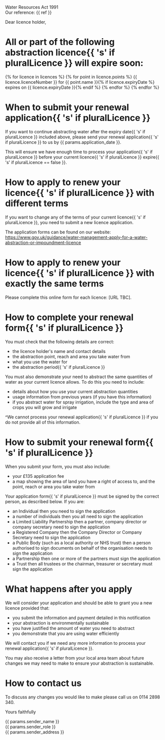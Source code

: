 Water Resources Act 1991  
Our reference: {{ ref }}

Dear licence holder,

# All or part of the following abstraction licence{{ 's' if pluralLicence }} will expire soon:

{% for licence in licences %}
{% for point in licence.points %}
{{ licence.licenceNumber }} for {{ point.name }}{% if licence.expiryDate %} expires on {{ licence.expiryDate }}{% endif %}
{% endfor %}
{% endfor %}

# When to submit your renewal application{{ 's' if pluralLicence }}

If you want to continue abstracting water after the expiry date{{ 's' if pluralLicence }} included above, please send your renewal application{{ 's' if pluralLicence }} to us by {{ params.application_date }}.

This will ensure we have enough time to process your application{{ 's' if pluralLicence }} before your current licence{{ 's' if pluralLicence }} expire{{ 's' if pluralLicence == false }}.


# How to apply to renew your licence{{ 's' if pluralLicence }} with different terms

If you want to change any of the terms of your current licence{{ 's' if pluralLicence }}, you need to submit a new licence application.

The application forms can be found on our website: https://www.gov.uk/guidance/water-management-apply-for-a-water-abstraction-or-impoundment-licence


# How to apply to renew your licence{{ 's' if pluralLicence }} with exactly the same terms

Please complete this online form for each licence: [URL TBC].

# How to complete your renewal form{{ 's' if pluralLicence }}

You must check that the following details are correct:

* the licence holder's name and contact details
* the abstraction point, reach and area you take water from
* what you use the water for
* the abstraction period{{ 's' if pluralLicence }}


You must also demonstrate your need to abstract the same quantities of water as your current licence allows. To do this you need to include:

* details about how you use your current abstraction quantities
* usage information from previous years (if you have this information)
* if you abstract water for spray irrigation, include the type and area of crops you will grow and irrigate

^We cannot process your renewal application{{ 's' if pluralLicence }} if you do not provide all of this information.


# How to submit your renewal form{{ 's' if pluralLicence }}


When you submit your form, you must also include:

* your £135 application fee
* a map showing the area of land you have a right of access to, and the point, reach or area you take water from

Your application form{{ 's' if pluralLicence }} must be signed by the correct person, as described below.  If you are:

* an Individual then you need to sign the application
* a number of individuals then you all need to sign the application
* a Limited Liability Partnership then a partner, company director or company secretary need to sign the application
* a Registered Company then the Company Director or Company Secretary need to sign the application
* a Public Body (such as a local authority or NHS trust) then a person authorised to sign documents on behalf of the organisation needs to sign the application
* a Partnership then one or more of the partners must sign the application
* a Trust then all trustees or the chairman, treasurer or secretary must sign the application


# What happens after you apply

We will consider your application and should be able to grant you a new licence provided that:

* you submit the information and payment detailed in this notification
* your abstraction is environmentally sustainable
* you have justified the amount of water you need to abstract
* you demonstrate that you are using water efficiently

We will contact you if we need any more information to process your renewal application{{ 's' if pluralLicence }}.

You may also receive a letter from your local area team about future changes we may need to make to ensure your abstraction is sustainable.


# How to contact us

To discuss any changes you would like to make please call us on 0114 2898 340.



Yours faithfully

{{ params.sender_name }}  
{{ params.sender_role }}  
{{ params.sender_address }}
